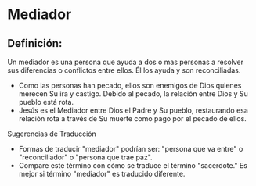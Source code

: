 # Mediador

## Definición: 

Un mediador es una persona que ayuda a dos o mas personas a resolver sus diferencias o conflictos entre ellos. Él los ayuda y son reconciliadas.

* Como las personas han pecado, ellos son enemigos de Dios quienes merecen Su ira y castigo. Debido al pecado, la relación entre Dios y Su pueblo está rota.
* Jesús es el Mediador entre Dios el Padre y Su pueblo, restaurando esa relación rota a través de Su muerte como pago por el pecado de ellos.

Sugerencias de Traducción

* Formas de traducir "mediador" podrían ser: "persona que va entre" o "reconciliador" o "persona que trae paz".
* Compare este término con cómo se traduce el término "sacerdote." Es mejor si término "mediador" es traducido diferente.

